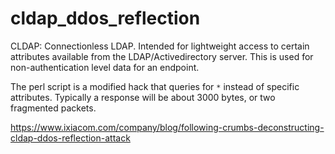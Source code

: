 # cldap_ddos_reflection
CLDAP: Connectionless LDAP. Intended for lightweight access to certain
attributes available from the LDAP/Activedirectory server. This is used
for non-authentication level data for an endpoint.

The perl script is a modified hack that queries for `*` instead of
specific attributes. Typically a response will be about 3000 bytes, or two
fragmented packets.

https://www.ixiacom.com/company/blog/following-crumbs-deconstructing-cldap-ddos-reflection-attack
